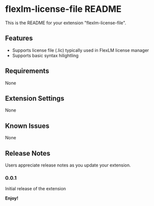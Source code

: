 # flexlm-license-file README

This is the README for your extension "flexlm-license-file". 

## Features

- Supports license file (.lic) typically used in FlexLM license manager
- Supports basic syntax hilightling

## Requirements

None

## Extension Settings

None

## Known Issues

None

## Release Notes

Users appreciate release notes as you update your extension.

### 0.0.1

Initial release of the extension

**Enjoy!**
